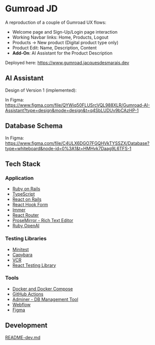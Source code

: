 # Gumroad JD

A reproduction of a couple of Gumroad UX flows:

- Welcome page and Sign-Up/Login page interaction
- Working Navbar links: Home, Products, Logout
- Products -> New product (Digital product type only)
- Product Edit: Name, Description, Content
- **Add-On**: AI Assistant for the Product Description

Deployed here: https://www.gumroad.jacquesdesmarais.dev

## AI Assistant

Design of Version 1 (implemented):

In Figma: https://www.figma.com/file/QYWiq50FLUSrcVQL988XLR/Gumroad-AI-Assistant?type=design&mode=design&t=q4SbLUDUv9bCAzHP-1

## Database Schema

In Figma: https://www.figma.com/file/C4ULX6DGO7FGQHVkTYSSZX/Database?type=whiteboard&node-id=0%3A1&t=HMHvk7Daag9L6TFS-1

## Tech Stack

### Application

- [Ruby on Rails](https://guides.rubyonrails.org/)
- [TypeScript](https://www.typescriptlang.org/docs/handbook/intro.html)
- [React on Rails](https://www.shakacode.com/react-on-rails/docs/)
- [React Hook Form](https://react-hook-form.com/)
- [Immer](https://immerjs.github.io/immer/)
- [React Router](https://reactrouter.com/)
- [ProseMirror - Rich Text Editor](https://prosemirror.net/)
- [Ruby OpenAI](https://github.com/alexrudall/ruby-openai?tab=readme-ov-file#ruby-openai)

### Testing Libraries

- [Minitest](http://docs.seattlerb.org/minitest/)
- [Capybara](https://rubydoc.info/github/teamcapybara/capybara/master)
- [VCR](https://benoittgt.github.io/vcr)
- [React Testing Library](https://testing-library.com/docs/react-testing-library/intro)

### Tools

- [Docker and Docker Compose](https://docs.docker.com/reference/)
- [GitHub Actions](https://docs.github.com/en/actions/quickstart)
- [Adminer - DB Management Tool](https://www.adminer.org/)
- [Webflow](https://webflow.com/)
- [Figma](https://www.figma.com/)

## Development

[README-dev.md](./README-dev.md)

